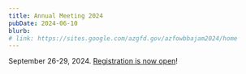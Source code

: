 ```yaml
---
title: Annual Meeting 2024
pubDate: 2024-06-10
blurb:
# link: https://sites.google.com/azgfd.gov/azfowbbajam2024/home
---
```


September 26-29, 2024. [Registration is now open](https://sites.google.com/azgfd.gov/azfowbbajam2024/home)!
